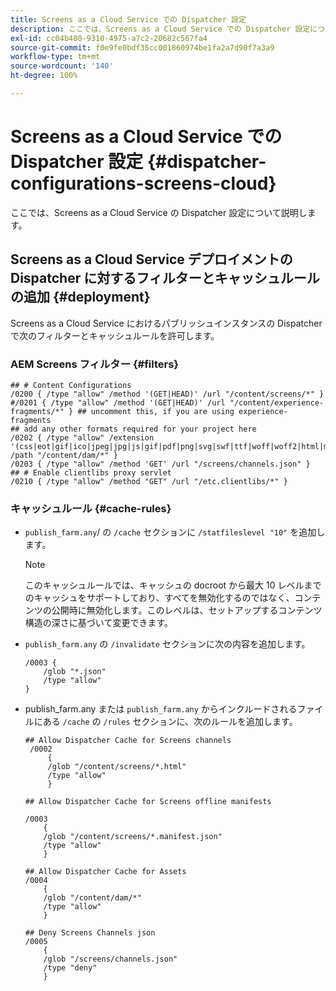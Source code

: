 ```yaml
---
title: Screens as a Cloud Service での Dispatcher 設定
description: ここでは、Screens as a Cloud Service での Dispatcher 設定について説明します。
exl-id: cc04b480-9310-4975-a7c2-20682c567fa4
source-git-commit: f0e9fe0bdf35cc001860974be1fa2a7d90f7a3a9
workflow-type: tm+mt
source-wordcount: '140'
ht-degree: 100%

---
```


# Screens as a Cloud Service での Dispatcher 設定 {#dispatcher-configurations-screens-cloud}

ここでは、Screens as a Cloud Service の Dispatcher 設定について説明します。

## Screens as a Cloud Service デプロイメントの Dispatcher に対するフィルターとキャッシュルールの追加 {#deployment}

Screens as a Cloud Service におけるパブリッシュインスタンスの Dispatcher で次のフィルターとキャッシュルールを許可します。

### AEM Screens フィルター {#filters}

```
## # Content Configurations
/0200 { /type "allow" /method '(GET|HEAD)' /url "/content/screens/*" }
#/0201 { /type "allow" /method '(GET|HEAD)' /url "/content/experience-fragments/*" } ## uncomment this, if you are using experience-fragments
## add any other formats required for your project here
/0202 { /type "allow" /extension '(css|eot|gif|ico|jpeg|jpg|js|gif|pdf|png|svg|swf|ttf|woff|woff2|html|mp4|mov|m4v)' /path "/content/dam/*" }
/0203 { /type "allow" /method 'GET' /url "/screens/channels.json" }
## # Enable clientlibs proxy servlet
/0210 { /type "allow" /method "GET" /url "/etc.clientlibs/*" }
```

### キャッシュルール {#cache-rules}

* `publish_farm.any`/ の `/cache` セクションに `/statfileslevel "10"` を追加します。

  >[!NOTE]
  >このキャッシュルールでは、キャッシュの docroot から最大 10 レベルまでのキャッシュをサポートしており、すべてを無効化するのではなく、コンテンツの公開時に無効化します。このレベルは、セットアップするコンテンツ構造の深さに基づいて変更できます。

* `publish_farm.any` の `/invalidate` セクションに次の内容を追加します。

  ```
  /0003 {
      /glob "*.json"
      /type "allow"
  }
  ```

* publish_farm.any または `publish_farm.any` からインクルードされるファイルにある `/cache` の `/rules` セクションに、次のルールを追加します。

  ```
  ## Allow Dispatcher Cache for Screens channels
   /0002
       {
       /glob "/content/screens/*.html"
       /type "allow"
       }
  
  ## Allow Dispatcher Cache for Screens offline manifests
  
  /0003
      {
      /glob "/content/screens/*.manifest.json"
      /type "allow"
      }
  
  ## Allow Dispatcher Cache for Assets
  /0004
      {
      /glob "/content/dam/*"
      /type "allow"
      }
  
  ## Deny Screens Channels json
  /0005
      {
      /glob "/screens/channels.json"
      /type "deny"
      }
  ```

